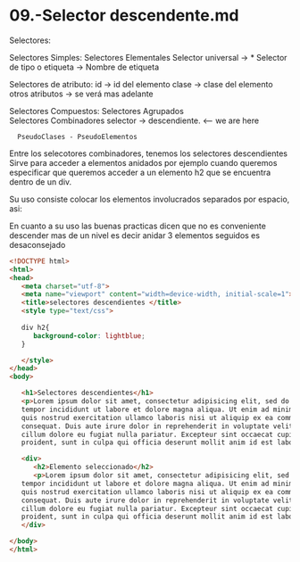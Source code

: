 09.-Selector descendente.md
===

Selectores:

   Selectores Simples:
      Selectores Elementales
         Selector universal -> *
         Selector de tipo o etiqueta -> Nombre de etiqueta

   Selectores de atributo:
      id -> id del elemento
      clase -> clase del elemento
      otros atributos -> se verá mas adelante

   Selectores Compuestos:
      Selectores Agrupados    
      Selectores Combinadores 
         selector -> descendiente. <-- we are here

      PseudoClases - PseudoElementos


Entre los selecotores combinadores, tenemos los selectores descendientes 
Sirve para acceder a elementos anidados por ejemplo cuando queremos especificar que
queremos acceder a un elemento h2 que se encuentra dentro de un div.

Su uso consiste colocar los elementos involucrados separados por espacio, asi:

En cuanto a su uso las buenas practicas dicen que no es conveniente descender mas de un nivel es decir anidar 3 elementos seguidos es desaconsejado

```html
<!DOCTYPE html>
<html>
<head>
   <meta charset="utf-8">
   <meta name="viewport" content="width=device-width, initial-scale=1">
   <title>selectores descendientes </title>
   <style type="text/css">
      
   div h2{
      background-color: lightblue;
   }

   </style>
</head>
<body>

   <h1>Selectores descendientes</h1>
   <p>Lorem ipsum dolor sit amet, consectetur adipisicing elit, sed do eiusmod
   tempor incididunt ut labore et dolore magna aliqua. Ut enim ad minim veniam,
   quis nostrud exercitation ullamco laboris nisi ut aliquip ex ea commodo
   consequat. Duis aute irure dolor in reprehenderit in voluptate velit esse
   cillum dolore eu fugiat nulla pariatur. Excepteur sint occaecat cupidatat non
   proident, sunt in culpa qui officia deserunt mollit anim id est laborum.</p>

   <div>
      <h2>Elemento seleccionado</h2>
      <p>Lorem ipsum dolor sit amet, consectetur adipisicing elit, sed do eiusmod
   tempor incididunt ut labore et dolore magna aliqua. Ut enim ad minim veniam,
   quis nostrud exercitation ullamco laboris nisi ut aliquip ex ea commodo
   consequat. Duis aute irure dolor in reprehenderit in voluptate velit esse
   cillum dolore eu fugiat nulla pariatur. Excepteur sint occaecat cupidatat non
   proident, sunt in culpa qui officia deserunt mollit anim id est laborum.</p>
   </div>

</body>
</html>

```
